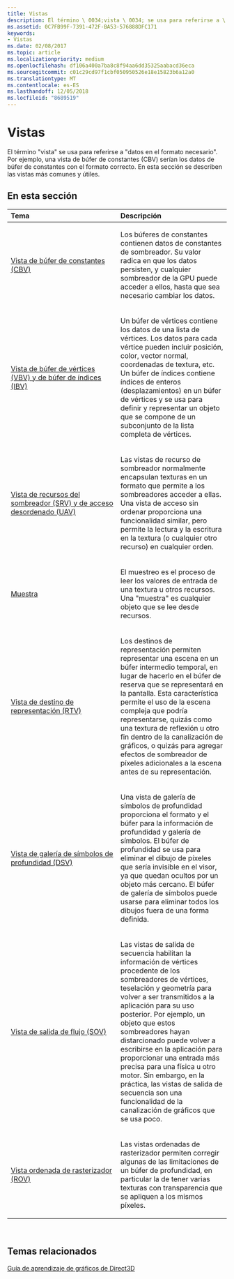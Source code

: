```yaml
---
title: Vistas
description: El término \ 0034;vista \ 0034; se usa para referirse a \ 0034;datos en el formato necesario\ 0034;. Por ejemplo, una vista de búfer de constantes (CBV) serían los datos de búfer de constantes con el formato correcto. En esta sección se describen las vistas más comunes y útiles.
ms.assetid: 0C7FB99F-7391-472F-BA53-576888DFC171
keywords:
- Vistas
ms.date: 02/08/2017
ms.topic: article
ms.localizationpriority: medium
ms.openlocfilehash: df106a400a7ba8c8f94aa6dd35325aabacd36eca
ms.sourcegitcommit: c01c29cd97f1cbf050950526e18e15823b6a12a0
ms.translationtype: MT
ms.contentlocale: es-ES
ms.lasthandoff: 12/05/2018
ms.locfileid: "8689519"
---
```

# <a name="views"></a>Vistas


El término "vista" se usa para referirse a "datos en el formato necesario". Por ejemplo, una vista de búfer de constantes (CBV) serían los datos de búfer de constantes con el formato correcto. En esta sección se describen las vistas más comunes y útiles.

## <a name="span-idin-this-sectionspanin-this-section"></a><span id="in-this-section"></span>En esta sección


<table>
<colgroup>
<col width="50%" />
<col width="50%" />
</colgroup>
<thead>
<tr class="header">
<th align="left">Tema</th>
<th align="left">Descripción</th>
</tr>
</thead>
<tbody>
<tr class="odd">
<td align="left"><p><a href="constant-buffer-view--cbv-.md">Vista de búfer de constantes (CBV)</a></p></td>
<td align="left"><p>Los búferes de constantes contienen datos de constantes de sombreador. Su valor radica en que los datos persisten, y cualquier sombreador de la GPU puede acceder a ellos, hasta que sea necesario cambiar los datos.</p></td>
</tr>
<tr class="even">
<td align="left"><p><a href="vertex-buffer-view--vbv-.md">Vista de búfer de vértices (VBV) y de búfer de índices (IBV)</a></p></td>
<td align="left"><p>Un búfer de vértices contiene los datos de una lista de vértices. Los datos para cada vértice pueden incluir posición, color, vector normal, coordenadas de textura, etc. Un búfer de índices contiene índices de enteros (desplazamientos) en un búfer de vértices y se usa para definir y representar un objeto que se compone de un subconjunto de la lista completa de vértices.</p></td>
</tr>
<tr class="odd">
<td align="left"><p><a href="shader-resource-view--srv-.md">Vista de recursos del sombreador (SRV) y de acceso desordenado (UAV)</a></p></td>
<td align="left"><p>Las vistas de recurso de sombreador normalmente encapsulan texturas en un formato que permite a los sombreadores acceder a ellas. Una vista de acceso sin ordenar proporciona una funcionalidad similar, pero permite la lectura y la escritura en la textura (o cualquier otro recurso) en cualquier orden.</p></td>
</tr>
<tr class="even">
<td align="left"><p><a href="sampler.md">Muestra</a></p></td>
<td align="left"><p>El muestreo es el proceso de leer los valores de entrada de una textura u otros recursos. Una &quot;muestra&quot; es cualquier objeto que se lee desde recursos.</p></td>
</tr>
<tr class="odd">
<td align="left"><p><a href="render-target-view--rtv-.md">Vista de destino de representación (RTV)</a></p></td>
<td align="left"><p>Los destinos de representación permiten representar una escena en un búfer intermedio temporal, en lugar de hacerlo en el búfer de reserva que se representará en la pantalla. Esta característica permite el uso de la escena compleja que podría representarse, quizás como una textura de reflexión u otro fin dentro de la canalización de gráficos, o quizás para agregar efectos de sombreador de píxeles adicionales a la escena antes de su representación.</p></td>
</tr>
<tr class="even">
<td align="left"><p><a href="depth-stencil-view--dsv-.md">Vista de galería de símbolos de profundidad (DSV)</a></p></td>
<td align="left"><p>Una vista de galería de símbolos de profundidad proporciona el formato y el búfer para la información de profundidad y galería de símbolos. El búfer de profundidad se usa para eliminar el dibujo de píxeles que sería invisible en el visor, ya que quedan ocultos por un objeto más cercano. El búfer de galería de símbolos puede usarse para eliminar todos los dibujos fuera de una forma definida.</p></td>
</tr>
<tr class="odd">
<td align="left"><p><a href="stream-output-view--sov-.md">Vista de salida de flujo (SOV)</a></p></td>
<td align="left"><p>Las vistas de salida de secuencia habilitan la información de vértices procedente de los sombreadores de vértices, teselación y geometría para volver a ser transmitidos a la aplicación para su uso posterior. Por ejemplo, un objeto que estos sombreadores hayan distarcionado puede volver a escribirse en la aplicación para proporcionar una entrada más precisa para una física u otro motor. Sin embargo, en la práctica, las vistas de salida de secuencia son una funcionalidad de la canalización de gráficos que se usa poco.</p></td>
</tr>
<tr class="even">
<td align="left"><p><a href="rasterizer-ordered-view--rov-.md">Vista ordenada de rasterizador (ROV)</a></p></td>
<td align="left"><p>Las vistas ordenadas de rasterizador permiten corregir algunas de las limitaciones de un búfer de profundidad, en particular la de tener varias texturas con transparencia que se apliquen a los mismos píxeles.</p></td>
</tr>
</tbody>
</table>

 

## <a name="span-idrelated-topicsspanrelated-topics"></a><span id="related-topics"></span>Temas relacionados


[Guía de aprendizaje de gráficos de Direct3D](index.md)

 

 





